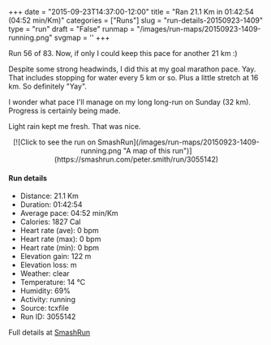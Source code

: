 +++
date = "2015-09-23T14:37:00-12:00"
title = "Ran 21.1 Km in 01:42:54 (04:52 min/Km)"
categories = ["Runs"]
slug = "run-details-20150923-1409"
type = "run"
draft = "False"
runmap = "/images/run-maps/20150923-1409-running.png"
svgmap = '<polyline points="0 54, 0 54, 0 53, 2 51, 3 50, 3 49, 0 46, 1 45, 3 45, 4 45, 5 46, 6 46, 13 48, 17 48, 22 49, 24 49, 29 53, 33 54, 36 54, 41 53, 43 52, 47 52, 48 53, 49 53, 51 51, 52 50, 51 48, 51 46, 51 46, 56 46, 58 45, 59 45, 63 46, 64 48, 65 48, 66 49, 69 49, 72 48, 79 51, 83 52, 84 52, 88 51, 90 52, 92 52, 96 51, 100 51, 96 51, 93 52, 91 52, 90 52, 88 51, 86 51, 85 52, 83 52, 79 51, 72 48, 69 49, 66 49, 64 48, 62 46, 59 45, 58 45, 56 46, 51 46, 51 46, 51 48, 52 50, 51 52, 48 53, 47 52, 43 52, 41 53, 36 54, 32 54, 29 53, 25 50, 23 49, 16 48, 14 48, 14 49, 12 51, 10 50, 8 50, 5 52, 4 53, 3 54, 0 55, 0 54, 1 54">'
+++

Run 56 of 83. Now, if only I could keep this pace for another 21 km :)

Despite some strong headwinds, I did this at my goal marathon pace. Yay. That includes stopping for water every 5 km or so. Plus a little stretch at 16 km. So definitely "Yay". 

I wonder what pace I'll manage on my long long-run on Sunday (32 km). Progress is certainly being made. 

Light rain kept me fresh. That was nice. 



<!--more-->

<center>
[![Click to see the run on SmashRun](/images/run-maps/20150923-1409-running.png "A map of this run")](https://smashrun.com/peter.smith/run/3055142)
</center>

#### Run details

* Distance: 21.1 Km
* Duration: 01:42:54
* Average pace: 04:52 min/Km
* Calories: 1827 Cal
* Heart rate (ave): 0 bpm
* Heart rate (max): 0 bpm
* Heart rate (min): 0 bpm
* Elevation gain: 122 m
* Elevation loss:  m
* Weather: clear
* Temperature: 14 &deg;C
* Humidity: 69%
* Activity: running
* Source: tcxfile
* Run ID: 3055142

Full details at [SmashRun](https://smashrun.com/peter.smith/run/3055142)